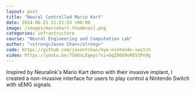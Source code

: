 ```yaml
---
layout: post
title: "Neural Controlled Mario Kart"
date: 2024-06-21 21:21:53 +00:00
image: /images/mariokart-thumbnail.png
categories: infrastructure
course: "Neural Engineering and Computation Lab"
author: "<strong>Jason Chan</strong>"
code: https://github.com/jasontchan/myo-nintendo-switch
video: https://youtu.be/7SUGsLEgwyc?si=Oq2D6U9nREV1Pn9g
---
```


Inspired by Neuralink's Mario Kart demo with their invasive implant, I created a non-invasive interface for users to play control a Nintendo Switch with sEMG signals.
